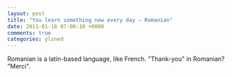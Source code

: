 ```yaml
---
layout: post
title: "You learn something new every day – Romanian"
date: 2011-01-16 07:00:10 +0000
comments: true
categories: ylsned
---
```


Romanian is a latin-based language, like French. "Thank-you" in Romanian? "Merci".